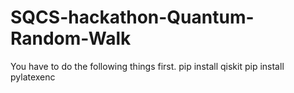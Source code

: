# SQCS-hackathon-Quantum-Random-Walk
You have to do the following things first.
pip install qiskit
pip install pylatexenc
